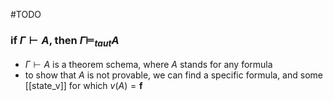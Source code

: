 #TODO 
### if $\Gamma \vdash A$, then $\Gamma$$\vDash _{taut} A$ 

- $\Gamma \vdash A$ is a theorem schema, where $A$ stands for any formula 
- to show that $A$ is not provable, we can find a specific formula, and some [[state_v]] for which $v(A) = \textbf{f}$